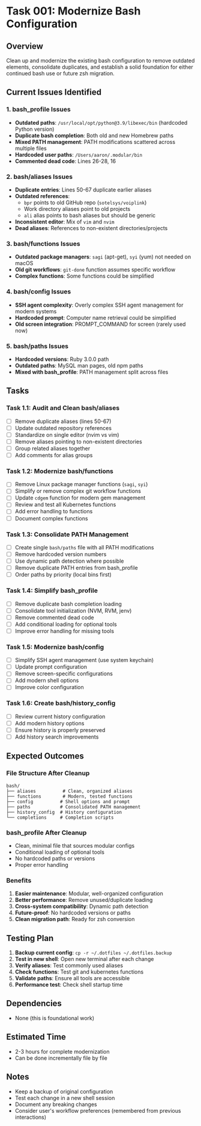 # Task 001: Modernize Bash Configuration

## Overview
Clean up and modernize the existing bash configuration to remove outdated elements, consolidate duplicates, and establish a solid foundation for either continued bash use or future zsh migration.

## Current Issues Identified

### 1. bash_profile Issues
- **Outdated paths**: `/usr/local/opt/python@3.9/libexec/bin` (hardcoded Python version)
- **Duplicate bash completion**: Both old and new Homebrew paths
- **Mixed PATH management**: PATH modifications scattered across multiple files
- **Hardcoded user paths**: `/Users/aaron/.modular/bin`
- **Commented dead code**: Lines 26-28, 16

### 2. bash/aliases Issues
- **Duplicate entries**: Lines 50-67 duplicate earlier aliases
- **Outdated references**: 
  - `bpr` points to old GitHub repo (`sotelsys/voiplink`)
  - Work directory aliases point to old projects
  - `ali` alias points to bash aliases but should be generic
- **Inconsistent editor**: Mix of `vim` and `nvim`
- **Dead aliases**: References to non-existent directories/projects

### 3. bash/functions Issues
- **Outdated package managers**: `sagi` (apt-get), `syi` (yum) not needed on macOS
- **Old git workflows**: `git-done` function assumes specific workflow
- **Complex functions**: Some functions could be simplified

### 4. bash/config Issues
- **SSH agent complexity**: Overly complex SSH agent management for modern systems
- **Hardcoded prompt**: Computer name retrieval could be simplified
- **Old screen integration**: PROMPT_COMMAND for screen (rarely used now)

### 5. bash/paths Issues
- **Hardcoded versions**: Ruby 3.0.0 path
- **Outdated paths**: MySQL man pages, old npm paths
- **Mixed with bash_profile**: PATH management split across files

## Tasks

### Task 1.1: Audit and Clean bash/aliases
- [ ] Remove duplicate aliases (lines 50-67)
- [ ] Update outdated repository references
- [ ] Standardize on single editor (nvim vs vim)
- [ ] Remove aliases pointing to non-existent directories
- [ ] Group related aliases together
- [ ] Add comments for alias groups

### Task 1.2: Modernize bash/functions
- [ ] Remove Linux package manager functions (`sagi`, `syi`)
- [ ] Simplify or remove complex git workflow functions
- [ ] Update `cdgem` function for modern gem management
- [ ] Review and test all Kubernetes functions
- [ ] Add error handling to functions
- [ ] Document complex functions

### Task 1.3: Consolidate PATH Management
- [ ] Create single `bash/paths` file with all PATH modifications
- [ ] Remove hardcoded version numbers
- [ ] Use dynamic path detection where possible
- [ ] Remove duplicate PATH entries from bash_profile
- [ ] Order paths by priority (local bins first)

### Task 1.4: Simplify bash_profile
- [ ] Remove duplicate bash completion loading
- [ ] Consolidate tool initialization (NVM, RVM, jenv)
- [ ] Remove commented dead code
- [ ] Add conditional loading for optional tools
- [ ] Improve error handling for missing tools

### Task 1.5: Modernize bash/config
- [ ] Simplify SSH agent management (use system keychain)
- [ ] Update prompt configuration
- [ ] Remove screen-specific configurations
- [ ] Add modern shell options
- [ ] Improve color configuration

### Task 1.6: Create bash/history_config
- [ ] Review current history configuration
- [ ] Add modern history options
- [ ] Ensure history is properly preserved
- [ ] Add history search improvements

## Expected Outcomes

### File Structure After Cleanup
```
bash/
├── aliases          # Clean, organized aliases
├── functions        # Modern, tested functions  
├── config          # Shell options and prompt
├── paths           # Consolidated PATH management
├── history_config  # History configuration
└── completions     # Completion scripts
```

### bash_profile After Cleanup
- Clean, minimal file that sources modular configs
- Conditional loading of optional tools
- No hardcoded paths or versions
- Proper error handling

### Benefits
1. **Easier maintenance**: Modular, well-organized configuration
2. **Better performance**: Remove unused/duplicate loading
3. **Cross-system compatibility**: Dynamic path detection
4. **Future-proof**: No hardcoded versions or paths
5. **Clean migration path**: Ready for zsh conversion

## Testing Plan
1. **Backup current config**: `cp -r ~/.dotfiles ~/.dotfiles.backup`
2. **Test in new shell**: Open new terminal after each change
3. **Verify aliases**: Test commonly used aliases
4. **Check functions**: Test git and kubernetes functions
5. **Validate paths**: Ensure all tools are accessible
6. **Performance test**: Check shell startup time

## Dependencies
- None (this is foundational work)

## Estimated Time
- 2-3 hours for complete modernization
- Can be done incrementally file by file

## Notes
- Keep a backup of original configuration
- Test each change in a new shell session
- Document any breaking changes
- Consider user's workflow preferences (remembered from previous interactions)
